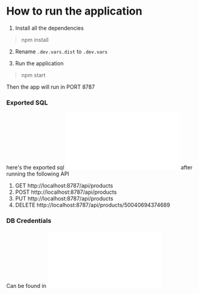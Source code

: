 # How to run the application

1. Install all the dependencies
> npm install

2. Rename `.dev.vars.dist` to `.dev.vars`

3. Run the application
> npm start

Then the app will run in PORT 8787


### Exported SQL

here's the exported sql ![sql](product.sql) after running the following API

1. GET http://localhost:8787/api/products
2. POST http://localhost:8787/api/products
3. PUT http://localhost:8787/api/products
4. DELETE http://localhost:8787/api/products/50040694374689

### DB Credentials

Can be found in ![dev.var.dist](.dev.vars.dist)
